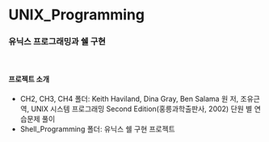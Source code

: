 # UNIX_Programming

### 유닉스 프로그래밍과 쉘 구현

<br>

#### 프로젝트 소개

- CH2, CH3, CH4 폴더: Keith Haviland, Dina Gray, Ben Salama 원 저, 조유근 역, UNIX 시스템 프로그래밍 Second Edition(홍릉과학출판사, 2002) 단원 별 연습문제 풀이
- Shell_Programming 폴더: 유닉스 쉘 구현 프로젝트